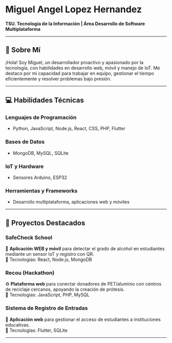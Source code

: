# Miguel Angel Lopez Hernandez  
**TSU. Tecnología de la Información | Área Desarrollo de Software Multiplataforma**  

---

## 🚀 Sobre Mí  
¡Hola! Soy Miguel, un desarrollador proactivo y apasionado por la tecnología, con habilidades en desarrollo web, móvil y manejo de IoT. Me destaco por mi capacidad para trabajar en equipo, gestionar el tiempo eficientemente y resolver problemas bajo presión.  

---

## 💻 Habilidades Técnicas  

### **Lenguajes de Programación**  
- Python, JavaScript, Node.js, React, CSS, PHP, Flutter  

### **Bases de Datos**  
- MongoDB, MySQL, SQLite  

### **IoT y Hardware**  
- Sensores Arduino, ESP32  

### **Herramientas y Frameworks**  
- Desarrollo multiplataforma, aplicaciones web y móviles  

---

## 🌟 Proyectos Destacados  

### **SafeCheck School**  
📱 **Aplicación WEB y móvil** para detectar el grado de alcohol en estudiantes mediante un sensor IoT y registro con QR.  
🔹 Tecnologías: React, Node.js, MongoDB  

### **Recou (Hackathon)**  
♻️ **Plataforma web** para conectar donadores de PET/aluminio con centros de reciclaje cercanos, apoyando la creación de prótesis.  
🔹 Tecnologías: JavaScript, PHP, MySQL  

### **Sistema de Registro de Entradas**  
🏫 **Aplicación web** para gestionar el acceso de estudiantes a instituciones educativas.  
🔹 Tecnologías: Flutter, SQLite  

---


